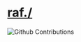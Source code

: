 # [raf./](http://raf.hns.to/)

![Github Contributions](https://github-readme-streak-stats.herokuapp.com/?user=rafaelcastrocouto&hide_border=true)
